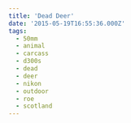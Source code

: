 ```yaml
---
title: 'Dead Deer'
date: '2015-05-19T16:55:36.000Z'
tags:
  - 50mm
  - animal
  - carcass
  - d300s
  - dead
  - deer
  - nikon
  - outdoor
  - roe
  - scotland
---
```

